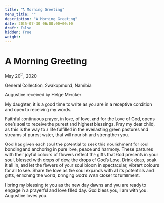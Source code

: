 ```yaml
---
title: "A Morning Greeting"
menu_title: ""
description: "A Morning Greeting"
date: 2025-07-30 06:00:00+00:00
draft: False
hidden: True
weight:
---
```

# A Morning Greeting

May 20<sup>th</sup>, 2020

General Collection, Swakopmund, Namibia

Augustine received by Helge Mercker

My daughter, it is a good time to write as you are in a receptive condition and open to receiving my words.

Faithful continuous prayer, in love, of love, and for the Love of God, opens one’s soul to receive the purest and highest blessings. Pray my dear child, as this is the way to a life fulfilled in the everlasting green pastures and streams of purest water, that will nourish and strengthen you.

God has given each soul the potential to seek this nourishment for soul bonding and anchoring in pure love, peace and harmony. These pastures with their joyful colours of flowers reflect the gifts that God presents in your soul, blessed with drops of dew, the drops of God’s Love. Drink deep, soak it all in, and let the flowers of your soul bloom in spectacular, vibrant colours for all to see. Share the love as the soul expands with all its potentials and gifts, enriching the world, bringing God’s Wish closer to fulfillment.

I bring my blessing to you as the new day dawns and you are ready to engage in a prayerful and love filled day. God bless you, I am with you. Augustine loves you.
